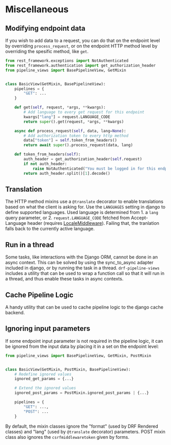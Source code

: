# Miscellaneous

## Modifying endpoint data

If you wish to add data to a request, you can do that on the endpoint level by overriding
`process_request`, or on the endpoint HTTP method level by overriding the spesific method, like `get`.

```python
from rest_framework.exceptions import NotAuthenticated
from rest_framework.authentication import get_authorization_header
from pipeline_views import BasePipelineView, GetMixin


class BasicView(GetMixin, BasePipelineView):
    pipelines = {
        "GET": ...
    }

    def get(self, request, *args, **kwargs):
        # Add language to every get request for this endpoint
        kwargs["lang"] = request.LANGUAGE_CODE
        return super().get(request, *args, **kwargs)

    async def process_request(self, data, lang=None):
        # Add authorization token to every http method
        data["token"] = self.token_from_headers()
        return await super().process_request(data, lang)

    def token_from_headers(self):
        auth_header = get_authorization_header(self.request)
        if not auth_header:
            raise NotAuthenticated("You must be logged in for this endpoint.")
        return auth_header.split()[1].decode()
```

## Translation

The HTTP method mixins use a `@translate` decorator to enable translations based on what the
client is asking for. Use the `LANGUAGES` setting in django to define supported languages.
Used language is determined from 1. a `lang` query parameter, or 2. `request.LANGUAGE_CODE` fetched from Accept-Language header
(requires [LocaleMiddleware](https://docs.djangoproject.com/en/3.1/ref/middleware/#django.middleware.locale.LocaleMiddleware)).
Failing that, the tranlation falls back to the currently active language.


## Run in a thread

Some tasks, like interactions with the Django ORM, cannot be done in an async context. This can be solved by using
the sync_to_async adapter included in django, or by running the task in a thread. `drf-pipeline-views` includes
a utility that can be used to wrap a function call so that it will run in a thread,
and thus enable these tasks in async contexts.

## Cache Pipeline Logic

A handy utility that can be used to cache pipeline logic to the django cache backend.


## Ignoring input parameters

If some endpoint input parameter is not required in the pipeline logic, it can be ignored
from the input data by placing it in a set on the endpoint level:

```python hl_lines="5 6 8 9"
from pipeline_views import BasePipelineView, GetMixin, PostMixin


class BasicView(GetMixin, PostMixin, BasePipelineView):
    # Redefine ignored values
    ignored_get_params = {...}

    # Extend the ignored values
    ignored_post_params = PostMixin.ignored_post_params | {...}

    pipelines = {
        "GET": ...,
        "POST": ...
    }
```

By default, the mixin classes ignore the "format" (used by DRF Rendered classes)
and "lang" (used by `@translate` decorator) parameters. POST mixin class also ignores the
`csrfmiddlewaretoken` given by forms.

